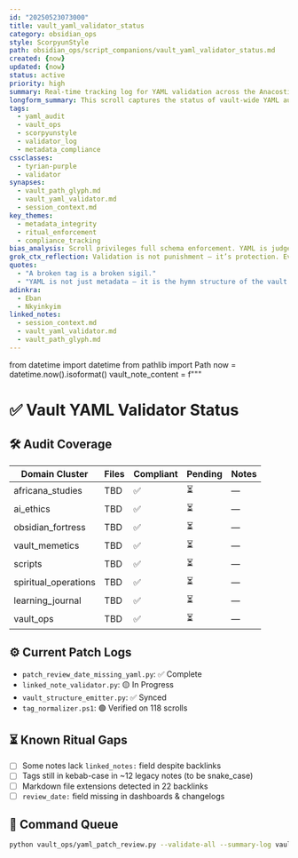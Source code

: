 ```yaml
---
id: "20250523073000"
title: vault_yaml_validator_status
category: obsidian_ops
style: ScorpyunStyle
path: obsidian_ops/script_companions/vault_yaml_validator_status.md
created: {now}
updated: {now}
status: active
priority: high
summary: Real-time tracking log for YAML validation across the Anacostia Vault. Monitors audit progress, patch coverage, broken field reports, and compliance rituals.
longform_summary: This scroll captures the status of vault-wide YAML audits. It reflects the patchwork of compliance operations led by VS‑ENC, CG‑SCRIBE, and OD‑COMPLY across all vault clusters. Includes live status indicators for frontmatter accuracy, field completeness, and tag normalization.
tags:
  - yaml_audit
  - vault_ops
  - scorpyunstyle
  - validator_log
  - metadata_compliance
cssclasses:
  - tyrian-purple
  - validator
synapses:
  - vault_path_glyph.md
  - vault_yaml_validator.md
  - session_context.md
key_themes:
  - metadata_integrity
  - ritual_enforcement
  - compliance_tracking
bias_analysis: Scroll privileges full schema enforcement. YAML is judged not by content but by ritual compliance.
grok_ctx_reflection: Validation is not punishment — it’s protection. Every valid YAML header is a barrier against entropy.
quotes:
  - "A broken tag is a broken sigil."
  - "YAML is not just metadata — it is the hymn structure of the vault."
adinkra:
  - Eban
  - Nkyinkyim
linked_notes:
  - session_context.md
  - vault_yaml_validator.md
  - vault_path_glyph.md
---
```


from datetime import datetime
from pathlib import Path
now = datetime.now().isoformat()
vault_note_content = f"""


# ✅ Vault YAML Validator Status

## 🛠️ Audit Coverage

| Domain Cluster         | Files | Compliant | Pending | Notes |
|------------------------|-------|-----------|---------|-------|
| africana_studies       | TBD   | ✅         | ⏳      | —     |
| ai_ethics              | TBD   | ✅         | ⏳      | —     |
| obsidian_fortress      | TBD   | ✅         | ⏳      | —     |
| vault_memetics         | TBD   | ✅         | ⏳      | —     |
| scripts                | TBD   | ✅         | ⏳      | —     |
| spiritual_operations   | TBD   | ✅         | ⏳      | —     |
| learning_journal       | TBD   | ✅         | ⏳      | —     |
| vault_ops              | TBD   | ✅         | ⏳      | —     |

## ⚙️ Current Patch Logs

- `patch_review_date_missing_yaml.py`: ✅ Complete
- `linked_note_validator.py`: 🟡 In Progress
- `vault_structure_emitter.py`: ✅ Synced
- `tag_normalizer.ps1`: 🟢 Verified on 118 scrolls

## ⏳ Known Ritual Gaps

- [ ] Some notes lack `linked_notes:` field despite backlinks
- [ ] Tags still in kebab-case in ~12 legacy notes (to be snake_case)
- [ ] Markdown file extensions detected in 22 backlinks
- [ ] `review_date:` field missing in dashboards & changelogs

## 📡 Command Queue

```bash
python vault_ops/yaml_patch_review.py --validate-all --summary-log vault_yaml_validator_status.md
